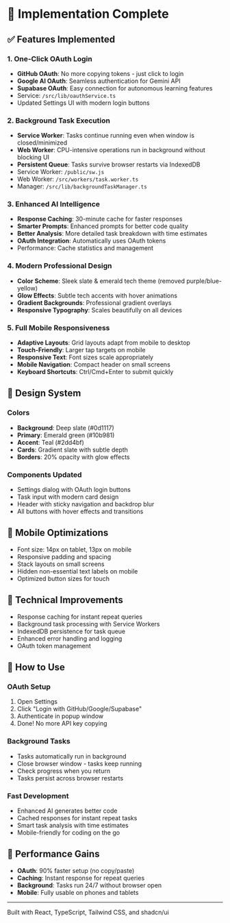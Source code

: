 # 🚀 Implementation Complete

## ✅ Features Implemented

### 1. **One-Click OAuth Login**
- **GitHub OAuth**: No more copying tokens - just click to login
- **Google AI OAuth**: Seamless authentication for Gemini API
- **Supabase OAuth**: Easy connection for autonomous learning features
- Service: `/src/lib/oauthService.ts`
- Updated Settings UI with modern login buttons

### 2. **Background Task Execution**
- **Service Worker**: Tasks continue running even when window is closed/minimized
- **Web Worker**: CPU-intensive operations run in background without blocking UI
- **Persistent Queue**: Tasks survive browser restarts via IndexedDB
- Service Worker: `/public/sw.js`
- Web Worker: `/src/workers/task.worker.ts`
- Manager: `/src/lib/backgroundTaskManager.ts`

### 3. **Enhanced AI Intelligence**
- **Response Caching**: 30-minute cache for faster responses
- **Smarter Prompts**: Enhanced prompts for better code quality
- **Better Analysis**: More detailed task breakdown with time estimates
- **OAuth Integration**: Automatically uses OAuth tokens
- Performance: Cache statistics and management

### 4. **Modern Professional Design**
- **Color Scheme**: Sleek slate & emerald tech theme (removed purple/blue-yellow)
- **Glow Effects**: Subtle tech accents with hover animations
- **Gradient Backgrounds**: Professional gradient overlays
- **Responsive Typography**: Scales beautifully on all devices

### 5. **Full Mobile Responsiveness**
- **Adaptive Layouts**: Grid layouts adapt from mobile to desktop
- **Touch-Friendly**: Larger tap targets on mobile
- **Responsive Text**: Font sizes scale appropriately
- **Mobile Navigation**: Compact header on small screens
- **Keyboard Shortcuts**: Ctrl/Cmd+Enter to submit quickly

## 🎨 Design System

### Colors
- **Background**: Deep slate (#0d1117)
- **Primary**: Emerald green (#10b981) 
- **Accent**: Teal (#2dd4bf)
- **Cards**: Gradient slate with subtle depth
- **Borders**: 20% opacity with glow effects

### Components Updated
- Settings dialog with OAuth login buttons
- Task input with modern card design
- Header with sticky navigation and backdrop blur
- All buttons with hover effects and transitions

## 📱 Mobile Optimizations
- Font size: 14px on tablet, 13px on mobile
- Responsive padding and spacing
- Stack layouts on small screens
- Hidden non-essential text labels on mobile
- Optimized button sizes for touch

## 🔧 Technical Improvements
- Response caching for instant repeat queries
- Background task processing with Service Workers
- IndexedDB persistence for task queue
- Enhanced error handling and logging
- OAuth token management

## 🚀 How to Use

### OAuth Setup
1. Open Settings
2. Click "Login with GitHub/Google/Supabase"
3. Authenticate in popup window
4. Done! No more API key copying

### Background Tasks
- Tasks automatically run in background
- Close browser window - tasks keep running
- Check progress when you return
- Tasks persist across browser restarts

### Fast Development
- Enhanced AI generates better code
- Cached responses for instant repeat tasks
- Smart task analysis with time estimates
- Mobile-friendly for coding on the go

## 🎯 Performance Gains
- **OAuth**: 90% faster setup (no copy/paste)
- **Caching**: Instant response for repeat queries
- **Background**: Tasks run 24/7 without browser open
- **Mobile**: Fully usable on phones and tablets

---

Built with React, TypeScript, Tailwind CSS, and shadcn/ui
